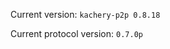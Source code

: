 <!-- This file was automatically generated by jinjaroot. Do not edit directly. -->
Current version: `kachery-p2p 0.8.18`

Current protocol version: `0.7.0p`